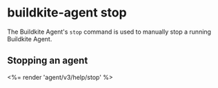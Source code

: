 # buildkite-agent stop

The Buildkite Agent's `stop` command is used to manually stop a running Buildkite Agent.

## Stopping an agent

<%= render 'agent/v3/help/stop' %>
